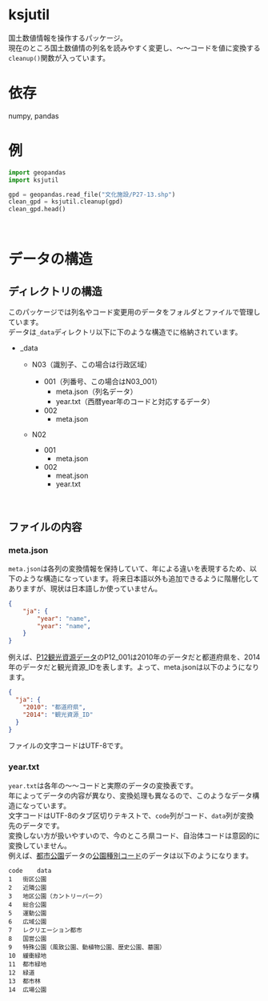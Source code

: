 # ksjutil
国土数値情報を操作するパッケージ。  
現在のところ国土数値情の列名を読みやすく変更し、～～コードを値に変換する`cleanup()`関数が入っています。
<br>

# 依存
numpy, pandas
<br>

# 例
```Python
import geopandas
import ksjutil

gpd = geopandas.read_file("文化施設/P27-13.shp")
clean_gpd = ksjutil.cleanup(gpd)
clean_gpd.head()
```
<br>

# データの構造

## ディレクトリの構造
このパッケージでは列名やコード変更用のデータをフォルダとファイルで管理しています。  
データは`_data`ディレクトリ以下に下のような構造でに格納されています。
- _data
    - N03（識別子、この場合は行政区域）
        - 001（列番号、この場合はN03_001）
            - meta.json（列名データ）
            - year.txt（西暦year年のコードと対応するデータ）
        - 002
            - meta.json

   	- N02
        - 001
            - meta.json
        - 002
			- meat.json
            - year.txt
<br>

## ファイルの内容

### meta.json
`meta.json`は各列の変換情報を保持していて、年による違いを表現するため、以下のような構造になっています。将来日本語以外も追加できるように階層化してありますが、現状は日本語しか使っていません。
```JSON
{
	"ja": {
		"year": "name",
		"year": "name",
	}
}
```
例えば、[P12観光資源データ](http://nlftp.mlit.go.jp/ksj/gml/datalist/KsjTmplt-P12-v2_2.html)のP12_001は2010年のデータだと都道府県を、2014年のデータだと観光資源_IDを表します。よって、meta.jsonは以下のようになります。
```JSON
{
  "ja": {
    "2010": "都道府県",
    "2014": "観光資源_ID"
  }
}
```
ファイルの文字コードはUTF-8です。
<br>

### year.txt
`year.txt`は各年の～～コードと実際のデータの変換表です。  
年によってデータの内容が異なり、変換処理も異なるので、このようなデータ構造になっています。  
文字コードはUTF-8のタブ区切りテキストで、`code`列がコード、`data`列が変換先のデータです。  
変換しない方が扱いやすいので、今のところ県コード、自治体コードは意図的に変換していません。  
例えば、[都市公園](http://nlftp.mlit.go.jp/ksj/gml/datalist/KsjTmplt-P13.html)データの[公園種別コード](http://nlftp.mlit.go.jp/ksj/gml/codelist/CityParkCd.html)のデータは以下のようになります。  
```
code	data
1	街区公園
2	近隣公園
3	地区公園（カントリーパーク）
4	総合公園
5	運動公園
6	広域公園
7	レクリエーション都市
8	国営公園
9	特殊公園（風致公園、動植物公園、歴史公園、墓園）
10	緩衝緑地
11	都市緑地
12	緑道
13	都市林
14	広場公園
```
<br>
